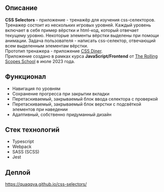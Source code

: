 ## Описание
  **CSS Selectors** - приложение - тренажёр для изучения css-селекторов. Тренажер состоит из нескольких игровых уровней. Каждый уровень включает в себя пример вёрстки и html-код, который отвечает текущему уровню. Некоторые элементы вёрстки выделены при помощи анимации. Задача пользователя - написать css-селектор, отвечающий всем выделенным элементам вёрстки.<br>
  Прототип тренажера - приложение [CSS Diner](https://flukeout.github.io/).<br>
  Приложение создано в рамках курса **JavaScript/Frontend** от [The Rolling Scopes School](rs.school) в июле 2023 года.

## Функционал
  - Навигация по уровням
  - Сохранение прогресса при закрытии вкладки
  - Перетаскиваемый, закрываемый блок ввода селектора с проверкой
  - Перетаскиваемый, закрываемый блок верстки с подсвёткой элементов при наведении
  - Адаптивный, собственно придуманный дизайн

## Стек технологий
  - Typescript
  - Webpack
  - SASS (SCSS)
  - Jest

## Деплой
https://quaqqva.github.io/css-selectors/
